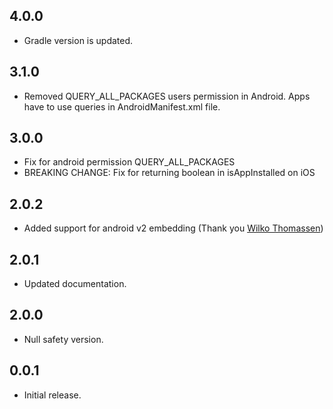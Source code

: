 ## 4.0.0

* Gradle version is updated.

## 3.1.0

* Removed QUERY_ALL_PACKAGES users permission in Android. Apps have to use queries in AndroidManifest.xml file.

## 3.0.0

* Fix for android permission QUERY_ALL_PACKAGES
* BREAKING CHANGE: Fix for returning boolean in isAppInstalled on iOS

## 2.0.2

* Added support for android v2 embedding (Thank you [Wilko Thomassen](https://github.com/WilkoThomassen))

## 2.0.1

* Updated documentation.

## 2.0.0

* Null safety version.

## 0.0.1

* Initial release.
